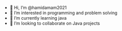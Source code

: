 - 👋 Hi, I’m @hamidamam2021
- 👀 I’m interested in programming and problem solving
- 🌱 I’m currently learning java
- 💞️ I’m looking to collaborate on Java projects


<!---
hamidamam2021/hamidamam2021 is a ✨ special ✨ repository because its `README.md` (this file) appears on your GitHub profile.
You can click the Preview link to take a look at your changes.
--->
